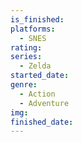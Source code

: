 ```yaml
---
is_finished:
platforms:
  - SNES
rating:
series:
  - Zelda
started_date:
genre:
  - Action
  - Adventure
img:
finished_date:
---
```

